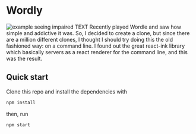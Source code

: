 # Wordly
<img src="source/react.gif" alt="example seeing impaired TEXT" />
 Recently played Wordle and saw how simple and addictive it was. So, I decided to create a clone, but since there are a million different clones, I thought I should try doing this the old fashioned way: on a command line. I found out the great react-ink library which basically servers as a react renderer for the command line, and this was the result.


## Quick start
Clone this repo and install the dependencies with
```bash
npm install
```
then, run

```bash
npm start
```
